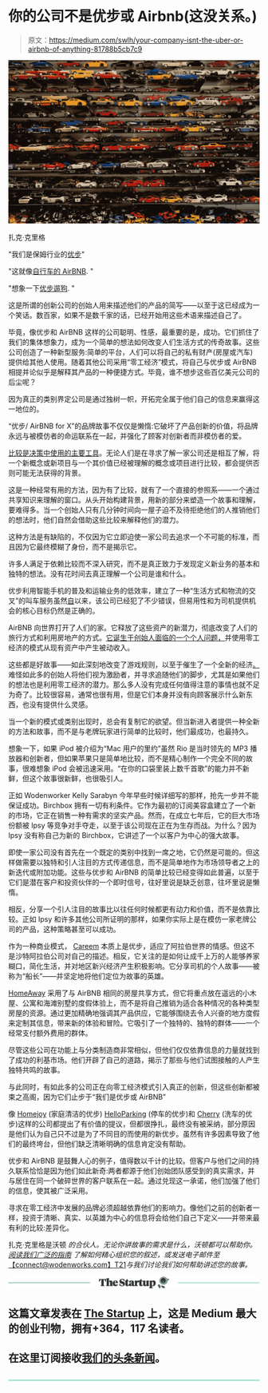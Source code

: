 # 你的公司不是优步或 Airbnb(这没关系。)

> 原文：<https://medium.com/swlh/your-company-isnt-the-uber-or-airbnb-of-anything-81788b5cb7c9>

![](img/215503ac2254eb3a201eb8e7cd411d04.png)

扎克·克里格

"我们是保姆行业的[优步](https://nypost.com/2016/06/22/parents-in-nyc-mixed-about-uber-of-baby-sitting-app/)"

"这就像[自行车的 AirBNB](https://www.telegraph.co.uk/men/active/recreational-cycling/11957261/AirDonkey-introducing-the-Airbnb-for-bicycles.html). "

"想象一下[优步遛狗](https://www.good.is/articles/new-app-is-uber-for-dog-lovers). "

这是所谓的创新公司的创始人用来描述他们的产品的简写——以至于这已经成为一个笑话。数百家，如果不是数千家的话，已经开始用这些术语来描述自己了。

毕竟，像优步和 AirBNB 这样的公司聪明、性感，最重要的是，成功。它们抓住了我们的集体想象力，成为一个简单的想法如何改变人们生活方式的传奇故事。这些公司创造了一种新型服务:简单的平台，人们可以将自己的私有财产(房屋或汽车)提供给其他人使用。随着其他公司采用“零工经济”模式，将自己与优步或 AirBNB 相提并论似乎是解释其产品的一种便捷方式。毕竟，谁不想步这些百亿美元公司的后尘呢？

因为真正的类别界定公司是通过独树一帜，开拓完全属于他们自己的信息来赢得这一地位的。

“优步/ AirBNB for X”的品牌故事不仅仅是懒惰:它破坏了产品创新的价值，将品牌永远与被模仿者的命运联系在一起，并强化了顾客对创新者而非模仿者的爱。

[比较是决策中使用的主要工具](https://www.uxmatters.com/mt/archives/2011/01/the-power-of-comparison-how-it-affects-decision-making.php)。无论人们是在寻求了解一家公司还是相互了解，将一个新概念或新项目与一个其价值已经被理解的概念或项目进行比较，都会提供否则可能无法获得的背景。

这是一种经常有用的方法，因为有了比较，就有了一个直接的参照系——一个通过共享知识来理解的窗口。从头开始构建背景，用新的部分来塑造一个故事和理解，要难得多。当一个创始人只有几分钟时间向一屋子迫不及待拒绝他们的人推销他们的想法时，他们自然会借助这些比较来解释他们的潜力。

这种方法是有缺陷的，不仅因为它立即迫使一家公司去追求一个不可能的标准，而且因为它最终模糊了身份，而不是揭示它。

许多人满足于依赖比较而不深入研究，而不是真正致力于发现定义新业务的基本和独特的想法。没有花时间去真正理解一个公司是谁和什么。

优步利用智能手机的普及和运输业务的低效率，建立了一种“生活方式和物流的交叉”的叫车服务虽然[自](https://www.theguardian.com/technology/2017/jun/18/uber-travis-kalanick-scandal-pr-disaster-timeline)以来，该公司已经犯了不少错误，但易用性和为司机提供机会的核心目标仍然是正确的。

AirBNB 向世界打开了人们的家。它释放了这些资产的新潜力，彻底改变了人们的旅行方式和利用房地产的方式。[它诞生于创始人面临的一个个人问题，](https://growthhackers.com/growth-studies/airbnb)并使用零工经济的模式从现有资产中产生被动收入。

这些都是好故事——如此深刻地改变了游戏规则，以至于催生了一个全新的经济[。](http://www.wbur.org/onpoint/2018/08/20/gig-economy-temp-louis-hyman)难怪如此多的创始人将他们视为激励者，并寻求追随他们的脚步，尤其是如果他们的想法也是利用零工经济的潜力。那么多人没有完成任何值得注意的事情也就不足为奇了。比较很容易，通常也很有用，但是它们本身并没有向顾客展示什么新东西，也没有提供什么灵感。

当一个新的模式或类别出现时，总会有复制它的欲望。但当新进入者提供一种全新的方法和故事，而不是与老牌玩家进行简单的比较时，他们最成功，也最持久。

想象一下，如果 iPod 被介绍为“Mac 用户的里约”虽然 Rio 是当时领先的 MP3 播放器和创新者，但如果苹果只是简单地比较，而不是精心制作一个完全不同的故事，很难想象 iPod 会被迅速采用。“在你的口袋里装上数千首歌”的能力并不新鲜，但这个故事很新鲜，也很吸引人。

正如 Wodenworker Kelly Sarabyn 今年早些时候详细写的那样，抢先一步并不能保证成功。Birchbox 拥有一切有利条件。它作为最初的订阅美容盒建立了一个新的市场，它正在销售一种有需求的坚实产品。然而，在成立七年后，它的巨大市场份额被 Ipsy 等竞争对手夺走，以至于该公司现在正在为生存而战。为什么？因为 Ipsy 没有称自己为新的 Birchbox，它讲述了一个以客户为中心的强大故事。

即使一家公司没有首先在一个既定的类别中找到一席之地，它仍然是可能的。但这样做需要以独特和引人注目的方式传递信息，而不是简单地作为市场领导者之上的新迭代或附加功能。这些与优步和 AirBNB 的简单比较已经变得如此普遍，以至于它们是潜在客户和投资伙伴的一个即时信号，往好里说是缺乏创意，往坏里说是懒惰。

相反，分享一个引人注目的故事比以往任何时候都更有动力和价值，而不是依靠比较。正如 Ipsy 和许多其他公司所证明的那样，如果你实际上是在模仿一家老牌公司的产品，这种策略甚至可以成功。

作为一种商业模式， [Careem](https://www.careem.com/en-ae/) 本质上是优步，适应了阿拉伯世界的情感。但这不是沙特阿拉伯公司对自己的描述。相反，它关注的是如何让成千上万的人能够养家糊口，简化生活，并对地区新兴经济产生积极影响。它分享司机的个人故事——被称为“船长”——并坚定地将他们定位为故事的英雄。

[HomeAway](https://www.homeaway.com/) 采用了与 AirBNB 相同的房屋共享方式，但它将重点放在遥远的小木屋、公寓和海滩别墅的度假体验上，而不是将自己推销为适合各种情况的各种类型房屋的资源。通过更加精确地强调其产品供应，它能够围绕去令人兴奋的地方度假来定制其信息，带来新的体验和冒险。它吸引了一个独特的、独特的群体——一个经常支付额外费用的群体。

尽管这些公司在功能上与分类制造商非常相似，但他们仅仅依靠信息的力量就找到了成功的利基市场。他们开辟了自己的道路，揭示了那些与他们试图接触的人产生独特共鸣的故事。

与此同时，有如此多的公司正在向零工经济模式引入真正的创新，但这些创新都被束之高阁，因为它们止步于“我们是优步或 AirBNB”

像 [Homejoy](https://www.wired.com/2015/10/why-homejoy-failed/) (家庭清洁的优步) [HelloParking](/10-thousand-ways-to-fail/helloparking-a-look-back-and-a-new-perspective-3b334ebcd06) (停车的优步)和 [Cherry](https://techcrunch.com/2012/12/23/cherry-car-wash-shut-down/) (洗车的优步)这样的公司都提出了有价值的提议，但都很挣扎，最终没有被采纳，部分原因是他们认为自己只不过是为了不同目的而使用的新优步。虽然有许多因素导致了他们的最终垮台，但他们缺乏清晰明确的信息肯定没有帮助。

优步和 AirBNB 是鼓舞人心的例子，值得数以千计的比较。但客户与他们之间的持久联系恰恰是因为他们如此新奇:两者都源于他们创始团队感受到的真实需求，并与居住在同一个破碎世界的客户联系在一起。通过兑现这一承诺，他们加强了他们的信息，使其被广泛采用。

寻求在零工经济中发展的品牌必须超越依靠他们的影响力。像他们之前的创新者一样，投资于清晰、真实、以英雄为中心的信息将会给他们自己下定义——并带来最有利的比较:差异化。

扎克·克里格是沃顿 *的合伙人。无论你讲故事的需求是什么，沃顿都可以帮助你。* [*阅读我们广泛的指南*](http://www.wodenworks.com/wp-content/uploads/2017/09/Story_is_the_Strategy.pdf) *了解如何精心组织您的叙述，或发送电子邮件至*[【connect@wodenworks.com】T21](mailto:connect@wodenworks.com)*与我们讨论我们如何帮助讲述您的故事。*

[![](img/308a8d84fb9b2fab43d66c117fcc4bb4.png)](https://medium.com/swlh)

## 这篇文章发表在 [The Startup](https://medium.com/swlh) 上，这是 Medium 最大的创业刊物，拥有+364，117 名读者。

## 在这里订阅接收[我们的头条新闻](http://growthsupply.com/the-startup-newsletter/)。

[![](img/b0164736ea17a63403e660de5dedf91a.png)](https://medium.com/swlh)